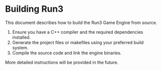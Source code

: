 # Building Run3

This document describes how to build the Run3 Game Engine from source.

1. Ensure you have a C++ compiler and the required dependencies installed.
2. Generate the project files or makefiles using your preferred build system.
3. Compile the source code and link the engine binaries.

More detailed instructions will be provided in the future.
